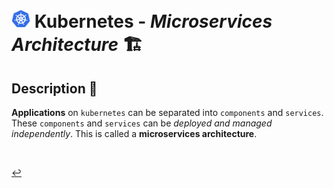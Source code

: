 # <img src="../../00-resources/img/k8s.png" width="30px"> **Kubernetes** - ***Microservices Architecture*** 🏗️

## **Description** 👀

**Applications** on `kubernetes` can be separated into `components` and `services`. These `components` and `services` can be *deployed and managed independently*. This is called a **microservices architecture**.

<br>

[↩️](../README.md)
